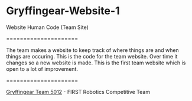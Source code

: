 Gryffingear-Website-1
=====================

Website Human Code (Team Site)

=====================

The team makes a website to keep track of where things are and when things are occuring. This is the code for the team website. Over time it changes so a new website is made. This is the first team website which is open to a lot of improvement.

=====================

[Gryffingear Team 5012](http://www.gryffingear.com/) - FIRST Robotics Competitive Team
